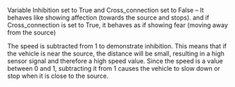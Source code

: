 Variable Inhibition set to True and Cross_connection set to False – It behaves like 
showing affection (towards the source and stops). and if Cross_connection is set to 
True, it behaves as if showing fear (moving away from the source)

The speed is subtracted from 1 to demonstrate inhibition. This means 
that if the vehicle is near the source, the distance will be small, 
resulting in a high sensor signal and therefore a high speed value. 
Since the speed is a value between 0 and 1, subtracting it from 1 
causes the vehicle to slow down or stop when it is close to the source.
